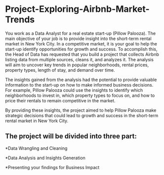 # Project-Exploring-Airbnb-Market-Trends

You work as a Data Analyst for a real estate start-up (Pillow Palooza). The main objective of your job is to provide insight into the short-term rental market in New York City. In a competitive market, it is your goal to help the start-up identify opportunities for growth and success.
To accomplish this, the Head of Data has requested that you build a project that collects Airbnb listing data from multiple sources, cleans it, and analyzes it. The analysis will aim to uncover key trends in popular neighborhoods, rental prices, property types, length of stay, and demand over time.

The insights gained from the analysis had the potential to provide valuable information to the start-up on how to make informed business decisions. For example, Pillow Palooza could use the insights to identify which neighborhoods to invest in, which property types to focus on, and how to price their rentals to remain competitive in the market.

By providing these insights, the project aimed to help Pillow Palooza make strategic decisions that could lead to growth and success in the short-term rental market in New York City.


## The project will be divided into three part:

*Data Wrangling and Cleaning

*Data Analysis and Insights Generation

*Presenting your findings for Business Impact
